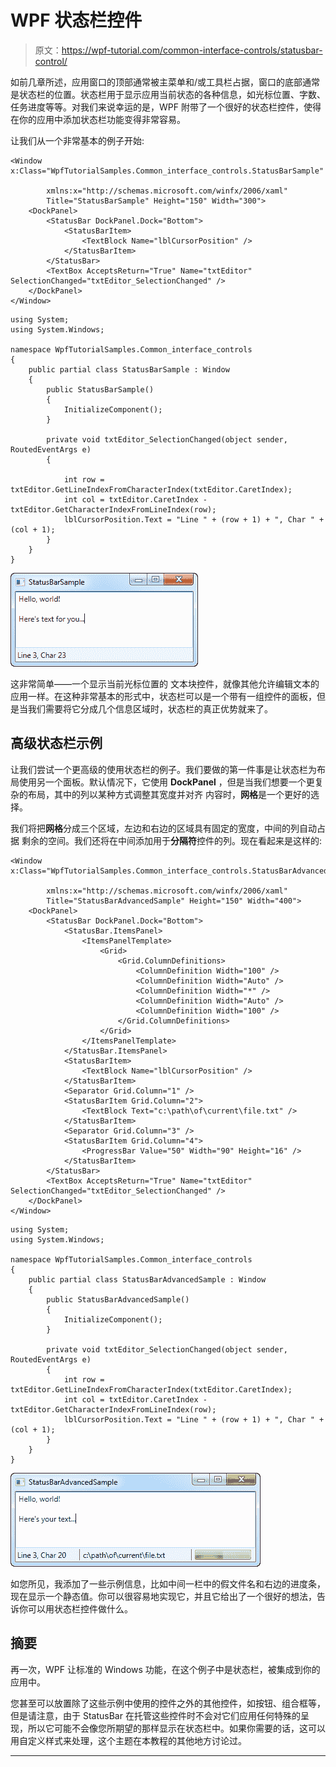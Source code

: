 # WPF 状态栏控件

> 原文：<https://wpf-tutorial.com/common-interface-controls/statusbar-control/>

如前几章所述，应用窗口的顶部通常被主菜单和/或工具栏占据，窗口的底部通常是状态栏的位置。状态栏用于显示应用当前状态的各种信息，如光标位置、字数、任务进度等等。对我们来说幸运的是，WPF 附带了一个很好的状态栏控件，使得在你的应用中添加状态栏功能变得非常容易。

让我们从一个非常基本的例子开始:

```
<Window x:Class="WpfTutorialSamples.Common_interface_controls.StatusBarSample"

        xmlns:x="http://schemas.microsoft.com/winfx/2006/xaml"
        Title="StatusBarSample" Height="150" Width="300">
	<DockPanel>
		<StatusBar DockPanel.Dock="Bottom">
			<StatusBarItem>
				<TextBlock Name="lblCursorPosition" />
			</StatusBarItem>
		</StatusBar>
		<TextBox AcceptsReturn="True" Name="txtEditor" SelectionChanged="txtEditor_SelectionChanged" />
	</DockPanel>
</Window>
```

```
using System;
using System.Windows;

namespace WpfTutorialSamples.Common_interface_controls
{
	public partial class StatusBarSample : Window
	{
		public StatusBarSample()
		{
			InitializeComponent();
		}

		private void txtEditor_SelectionChanged(object sender, RoutedEventArgs e)
		{

			int row = txtEditor.GetLineIndexFromCharacterIndex(txtEditor.CaretIndex);
			int col = txtEditor.CaretIndex - txtEditor.GetCharacterIndexFromLineIndex(row);
			lblCursorPosition.Text = "Line " + (row + 1) + ", Char " + (col + 1);
		}
	}
}
```

![](img/4331623ba4be7f5b8ae61f39c7ba0bda.png "A simple WPF StatusBar control")

这非常简单——一个显示当前光标位置的 文本块控件，就像其他允许编辑文本的应用一样。在这种非常基本的形式中，状态栏可以是一个带有一组控件的面板，但是当我们需要将它分成几个信息区域时，状态栏的真正优势就来了。

<input type="hidden" name="IL_IN_ARTICLE">

## 高级状态栏示例

让我们尝试一个更高级的使用状态栏的例子。我们要做的第一件事是让状态栏为布局使用另一个面板。默认情况下，它使用 **DockPanel** ，但是当我们想要一个更复杂的布局，其中的列以某种方式调整其宽度并对齐 内容时，**网格**是一个更好的选择。

我们将把**网格**分成三个区域，左边和右边的区域具有固定的宽度，中间的列自动占据 剩余的空间。我们还将在中间添加用于**分隔符**控件的列。现在看起来是这样的:

```
<Window x:Class="WpfTutorialSamples.Common_interface_controls.StatusBarAdvancedSample"

        xmlns:x="http://schemas.microsoft.com/winfx/2006/xaml"
        Title="StatusBarAdvancedSample" Height="150" Width="400">
    <DockPanel>
        <StatusBar DockPanel.Dock="Bottom">
            <StatusBar.ItemsPanel>
                <ItemsPanelTemplate>
                    <Grid>
                        <Grid.ColumnDefinitions>
                            <ColumnDefinition Width="100" />
                            <ColumnDefinition Width="Auto" />
                            <ColumnDefinition Width="*" />
                            <ColumnDefinition Width="Auto" />
                            <ColumnDefinition Width="100" />
                        </Grid.ColumnDefinitions>
                    </Grid>
                </ItemsPanelTemplate>
            </StatusBar.ItemsPanel>
            <StatusBarItem>
                <TextBlock Name="lblCursorPosition" />
            </StatusBarItem>
            <Separator Grid.Column="1" />
            <StatusBarItem Grid.Column="2">
                <TextBlock Text="c:\path\of\current\file.txt" />
            </StatusBarItem>
            <Separator Grid.Column="3" />
            <StatusBarItem Grid.Column="4">
                <ProgressBar Value="50" Width="90" Height="16" />
            </StatusBarItem>
        </StatusBar>
        <TextBox AcceptsReturn="True" Name="txtEditor" SelectionChanged="txtEditor_SelectionChanged" />
    </DockPanel>
</Window>
```

```
using System;
using System.Windows;

namespace WpfTutorialSamples.Common_interface_controls
{
	public partial class StatusBarAdvancedSample : Window
	{
		public StatusBarAdvancedSample()
		{
			InitializeComponent();
		}

		private void txtEditor_SelectionChanged(object sender, RoutedEventArgs e)
		{
			int row = txtEditor.GetLineIndexFromCharacterIndex(txtEditor.CaretIndex);
			int col = txtEditor.CaretIndex - txtEditor.GetCharacterIndexFromLineIndex(row);
			lblCursorPosition.Text = "Line " + (row + 1) + ", Char " + (col + 1);
		}
	}
}
```

![](img/1b8c0832e9f122d196b00f43dab35281.png "A more advanced WPF StatusBar control sample")

如您所见，我添加了一些示例信息，比如中间一栏中的假文件名和右边的进度条，现在显示一个静态值。你可以很容易地实现它，并且它给出了一个很好的想法，告诉你可以用状态栏控件做什么。

## 摘要

再一次，WPF 让标准的 Windows 功能，在这个例子中是状态栏，被集成到你的应用中。

您甚至可以放置除了这些示例中使用的控件之外的其他控件，如按钮、组合框等，但是请注意，由于 StatusBar 在托管这些控件时不会对它们应用任何特殊的呈现，所以它可能不会像您所期望的那样显示在状态栏中。如果你需要的话，这可以用自定义样式来处理，这个主题在本教程的其他地方讨论过。

* * *